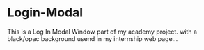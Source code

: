 # Login-Modal

This is a Log In Modal Window part of my academy project.
with a black/opac background usend in my internship web page...
